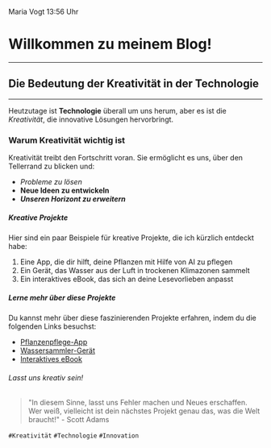 Maria Vogt
  13:56 Uhr
# Willkommen zu meinem Blog!
------------------------------------------------------------------------------------------------
## Die Bedeutung der Kreativität in der Technologie
------------------------------------------------------------------------------------------------
Heutzutage ist **Technologie** überall um uns herum, aber es ist die *Kreativität*, die innovative Lösungen hervorbringt.
### Warum Kreativität wichtig ist
Kreativität treibt den Fortschritt voran. Sie ermöglicht es uns, über den Tellerrand zu blicken und:
* *Probleme zu lösen*  
* **Neue Ideen zu entwickeln**
* ***Unseren Horizont zu erweitern***
##### Kreative Projekte
Hier sind ein paar Beispiele für kreative Projekte, die ich kürzlich entdeckt habe:
1. Eine App, die dir hilft, deine Pflanzen mit Hilfe von AI zu pflegen
2. Ein Gerät, das Wasser aus der Luft in trockenen Klimazonen sammelt
3. Ein interaktives eBook, das sich an deine Lesevorlieben anpasst
##### Lerne mehr über diese Projekte
Du kannst mehr über diese faszinierenden Projekte erfahren, indem du die folgenden Links besuchst:
- [Pflanzenpflege-App]()
- [Wassersammler-Gerät]()
- [Interaktives eBook]()
###### Lasst uns kreativ sein!
> "In diesem Sinne, lasst uns Fehler machen und Neues erschaffen. Wer weiß, vielleicht ist dein nächstes Projekt genau das, was die Welt braucht!" - Scott Adams


`#Kreativität` `#Technologie` `#Innovation`